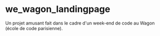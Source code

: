 # we_wagon_landingpage

Un projet amusant fait dans le cadre d'un week-end de code au Wagon (école de code parisienne).
